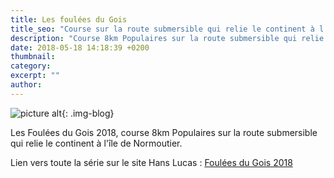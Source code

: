 ```yaml
---
title: Les foulées du Gois
title_seo: "Course sur la route submersible qui relie le continent à l'île de Normoutier"
description: "Course 8km Populaires sur la route submersible qui relie le continent à l'île de Normoutier"
date: 2018-05-18 14:18:39 +0200
thumbnail:
category:
excerpt: ""
author:
---
```

![picture alt](/images/blog/foulee-gois-01.jpg "Les Foulées du Gois 2018"){: .img-blog}

Les Foulées du Gois 2018, course 8km Populaires sur la route submersible qui relie le continent à l'île de Normoutier.

Lien vers toute la série sur le site Hans Lucas : [Foulées du Gois 2018](http://hanslucas.com/mthomasset/photo/16465)


